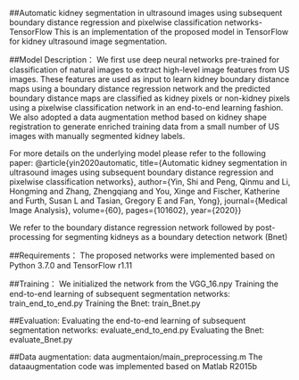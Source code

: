 ##Automatic kidney segmentation in ultrasound images using subsequent boundary distance regression and pixelwise classification networks-TensorFlow
This is an implementation of the proposed model in TensorFlow for kidney ultrasound image segmentation.

##Model Description：
We first use deep neural networks pre-trained for classification of natural images to extract high-level image features from US images. 
These features are used as input to learn kidney boundary distance maps using a boundary distance regression network and the predicted boundary distance maps are classified as kidney pixels or non-kidney  pixels using a pixelwise classification network in an end-to-end learning fashion. 
We also adopted a data augmentation method based on kidney shape registration to generate enriched training data from a small number of US images with manually segmented kidney labels. 

For more details on the underlying model please refer to the following paper:
@article{yin2020automatic,
title={Automatic kidney segmentation in ultrasound images using subsequent boundary distance regression and pixelwise classification networks},
author={Yin, Shi and Peng, Qinmu and Li, Hongming and Zhang, Zhengqiang and You, Xinge and Fischer, Katherine and Furth, Susan L and Tasian, Gregory E and Fan, Yong},
journal={Medical Image Analysis},
volume={60},
pages={101602},
year={2020}}

We refer to the boundary distance regression network followed by post-processing for segmenting kidneys as a boundary detection network (Bnet)


##Requirements：
The proposed networks were implemented based on Python 3.7.0 and TensorFlow r1.11


##Training：
We initialized the network from the VGG_16.npy
Training the end-to-end learning of subsequent segmentation networks: train_end_to_end.py
Training the Bnet: train_Bnet.py


##Evaluation:
Evaluating the end-to-end learning of subsequent segmentation networks: evaluate_end_to_end.py
Evaluating the Bnet: evaluate_Bnet.py

##Data augmentation:
data augmentaion/main_preprocessing.m
The dataaugmentation code was implemented based on Matlab R2015b
